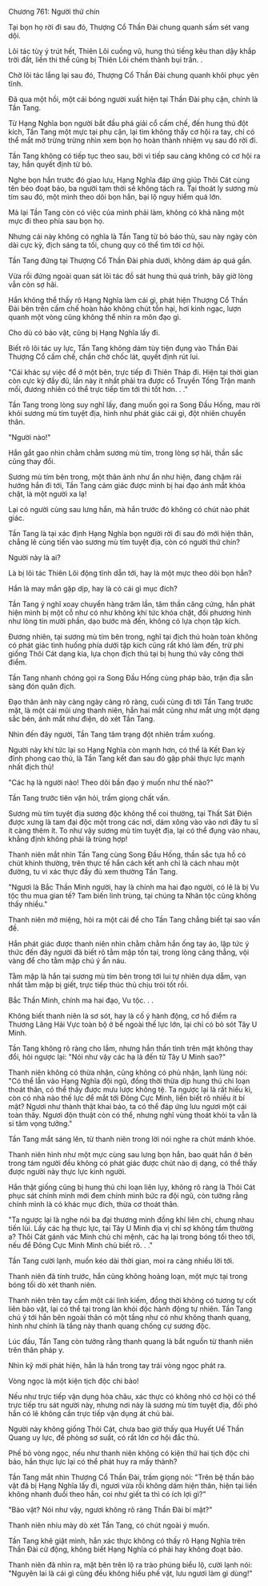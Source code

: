 




Chương 761: Người thứ chín


Tại bọn họ rời đi sau đó, Thượng Cổ Thần Đài chung quanh sấm sét vang dội.

Lôi tác tùy ý trút hết, Thiên Lôi cuồng vũ, hung thú tiếng kêu than dậy khắp trời đất, liền thi thể cũng bị Thiên Lôi chém thành bụi trần. .

Chờ lôi tác lắng lại sau đó, Thượng Cổ Thần Đài chung quanh khôi phục yên tĩnh.

Đã qua một hồi, một cái bóng người xuất hiện tại Thần Đài phụ cận, chính là Tần Tang.

Từ Hạng Nghĩa bọn người bắt đầu phá giải cổ cấm chế, đến hung thú đột kích, Tần Tang một mực tại phụ cận, lại tìm không thấy cơ hội ra tay, chỉ có thể mắt mở trừng trừng nhìn xem bọn họ hoàn thành nhiệm vụ sau đó rời đi.

Tần Tang không có tiếp tục theo sau, bởi vì tiếp sau càng không có cơ hội ra tay, hắn quyết định từ bỏ.

Nghe bọn hắn trước đó giao lưu, Hạng Nghĩa đáp ứng giúp Thôi Cát cùng tên béo đoạt bảo, ba người tạm thời sẽ không tách ra. Tại thoát ly sương mù tím sau đó, một mình theo dõi bọn hắn, bại lộ nguy hiểm quá lớn.

Mà lại Tần Tang còn có việc của mình phải làm, không có khả năng một mực đi theo phía sau bọn họ.

Nhưng cái này không có nghĩa là Tần Tang từ bỏ báo thù, sau này ngày còn dài cực kỳ, địch sáng ta tối, chung quy có thể tìm tới cơ hội.

Tần Tang đứng tại Thượng Cổ Thần Đài phía dưới, không dám áp quá gần.

Vừa rồi đứng ngoài quan sát lôi tác đồ sát hung thú quá trình, bây giờ lòng vẫn còn sợ hãi.

Hắn không thể thấy rõ Hạng Nghĩa làm cái gì, phát hiện Thượng Cổ Thần Đài bên trên cấm chế hoàn hảo không chút tổn hại, hơi kinh ngạc, lượn quanh một vòng cũng không thể nhìn ra môn đạo gì.

Cho dù có bảo vật, cũng bị Hạng Nghĩa lấy đi.

Biết rõ lôi tác uy lực, Tần Tang không dám tùy tiện đụng vào Thần Đài Thượng Cổ cấm chế, chần chờ chốc lát, quyết định rút lui.

"Cái khác sự việc để ở một bên, trực tiếp đi Thiên Tháp đi. Hiện tại thời gian còn cực kỳ đầy đủ, lần này ít nhất phải tra được cổ Truyền Tống Trận manh mối, đương nhiên có thể trực tiếp tìm tới thì tốt hơn. . ."

Tần Tang trong lòng suy nghĩ lấy, đang muốn gọi ra Song Đầu Hống, mau rời khỏi sương mù tím tuyệt địa, hình như phát giác cái gì, đột nhiên chuyển thân.

"Người nào!"

Hắn gắt gao nhìn chằm chằm sương mù tím, trong lòng sợ hãi, thần sắc cũng thay đổi.

Sương mù tím bên trong, một thân ảnh như ẩn như hiện, đang chậm rãi hướng hắn đi tới, Tần Tang cảm giác được mình bị hai đạo ánh mắt khóa chặt, là một người xa lạ!

Lại có người cùng sau lưng hắn, mà hắn trước đó không có chút nào phát giác.

Tần Tang là tại xác định Hạng Nghĩa bọn người rời đi sau đó mới hiện thân, chẳng lẽ cùng tiến vào sương mù tím tuyệt địa, còn có người thứ chín?

Người này là ai?

Là bị lôi tác Thiên Lôi động tĩnh dẫn tới, hay là một mực theo dõi bọn hắn?

Hắn là may mắn gặp dịp, hay là có cái gì mục đích?

Tần Tang ý nghĩ xoay chuyển hàng trăm lần, tâm thần căng cứng, hắn phát hiện mình bị một cỗ như có như không khí tức khóa chặt, đối phương hình như lòng tin mười phần, dạo bước mà đến, không có lựa chọn tập kích.

Đương nhiên, tại sương mù tím bên trong, nghĩ tại địch thủ hoàn toàn không có phát giác tình huống phía dưới tập kích cũng rất khó làm đến, trừ phi giống Thôi Cát dạng kia, lựa chọn địch thủ tại bị hung thú vây công thời điểm.

Tần Tang nhanh chóng gọi ra Song Đầu Hống cùng pháp bảo, trận địa sẵn sàng đón quân địch.

Đạo thân ảnh này càng ngày càng rõ ràng, cuối cùng đi tới Tần Tang trước mặt, là một cái mũi ưng thanh niên, hắn hai mắt cũng như mắt ưng một dạng sắc bén, ánh mắt như điện, dò xét Tần Tang.

Nhìn đến đây người, Tần Tang tâm trạng đột nhiên trầm xuống.

Người này khí tức lại so Hạng Nghĩa còn mạnh hơn, có thể là Kết Đan kỳ đỉnh phong cao thủ, là Tần Tang kết đan sau đó gặp phải thực lực mạnh nhất địch thủ!

"Các hạ là người nào! Theo dõi bần đạo ý muốn như thế nào?"

Tần Tang trước tiên vặn hỏi, trầm giọng chất vấn.

Sương mù tím tuyệt địa sương độc không thể coi thường, tại Thất Sát Điện được xưng là tam đại độc một trong các nơi, dám xông vào vào nơi đây tu sĩ ít càng thêm ít. To như vậy sương mù tím tuyệt địa, lại có thể đụng vào nhau, khẳng định không phải là trùng hợp!

Thanh niên mắt nhìn Tần Tang cùng Song Đầu Hống, thần sắc tựa hồ có chút khinh thường, trên thực tế hắn cách kết anh chỉ là cách nhau một đường, tu vi xác thực đầy đủ xem thường Tần Tang.

"Ngươi là Bắc Thần Minh người, hay là chính ma hai đạo người, có lẽ là bị Vu tộc thu mua gian tế? Tam biến linh trùng, tại chúng ta Nhân tộc cũng không thấy nhiều."

Thanh niên mở miệng, hỏi ra một cái để cho Tần Tang chẳng biết tại sao vấn đề.

Hắn phát giác được thanh niên nhìn chằm chằm hắn ống tay áo, lập tức ý thức đến đây người đã biết rõ tằm mập tồn tại, trong lòng căng thẳng, vội vàng để cho tằm mập chú ý ẩn náu.

Tằm mập là hắn tại sương mù tím bên trong tới lui tự nhiên dựa dẫm, vạn nhất tằm mập bị giết, trực tiếp thúc thủ chịu trói tốt rồi.

Bắc Thần Minh, chính ma hai đạo, Vu tộc. . .

Không biết thanh niên là sơ sót, hay là cố ý hành động, cơ hồ điểm ra Thương Lãng Hải Vực toàn bộ ở bề ngoài thế lực lớn, lại chỉ có bỏ sót Tây U Minh.

Tần Tang không rõ ràng cho lắm, nhưng hắn thần tình trên mặt không thay đổi, hỏi ngược lại: "Nói như vậy các hạ là đến từ Tây U Minh sao?"

Thanh niên không có thừa nhận, cũng không có phủ nhận, lạnh lùng nói: "Có thể lẫn vào Hạng Nghĩa đội ngũ, đồng thời thừa dịp hung thú chi loạn thoát thân, có thể thấy được mưu lược không tệ. Ta ngược lại là rất hiếu kì, còn có nhà nào thế lực để mắt tới Đông Cực Minh, liền biết rõ nhiều ít bí mật? Ngươi như thành thật khai báo, ta có thể đáp ứng lưu ngươi một cái toàn thây. Ngươi độn thuật còn có thể, nhưng nghĩ vùng thoát khỏi ta vẫn là si tâm vọng tưởng."

Tần Tang mắt sáng lên, từ thanh niên trong lời nói nghe ra chút mánh khóe.

Thanh niên hình như một mực cùng sau lưng bọn hắn, bao quát hắn ở bên trong tám người đều không có phát giác được chút nào dị dạng, có thể thấy được người này thực lực kinh người.

Hắn thật giống cũng bị hung thú chi loạn liên lụy, không rõ ràng là Thôi Cát phục sát chính mình mới đem chính mình bức ra đội ngũ, còn tưởng rằng chính mình là có khác mục đích, thừa cơ thoát thân.

"Ta ngược lại là nghe nói ba đại thương minh đồng khí liên chi, chung nhau tiến lùi. Lấy các hạ thực lực, tại Tây U Minh địa vị chỉ sợ không tầm thường a? Thôi Cát gánh vác Minh chủ chi mệnh, các hạ lại trong bóng tối theo tới, nếu để Đông Cực Minh Minh chủ biết rõ. . ."

Tần Tang cười lạnh, muốn kéo dài thời gian, moi ra càng nhiều lời tới.

Thanh niên đã tính trước, hắn cũng không hoảng loạn, một mực tại trong bóng tối dò xét thanh niên.

Thanh niên trên tay cầm một cái linh kiếm, đồng thời không có tương tự cốt liên bảo vật, lại có thể tại trong làn khói độc hành động tự nhiên. Tần Tang chú ý tới hắn bên ngoài thân có một tầng như có như không thanh quang, hình như chính là tầng này thanh quang chống cự sương độc.

Lúc đầu, Tần Tang còn tưởng rằng thanh quang là bắt nguồn từ thanh niên trên thân pháp y.

Nhìn kỹ mới phát hiện, hẳn là hắn trong tay trái vòng ngọc phát ra.

Vòng ngọc là một kiện tịch độc chi bảo!

Nếu như trực tiếp vận dụng hỏa châu, xác thực có không nhỏ cơ hội có thể trực tiếp tru sát người này, nhưng nơi này là sương mù tím tuyệt địa, đối phó hắn có lẽ không cần trực tiếp vận dụng át chủ bài.

Người này không giống Thôi Cát, chưa bao giờ thấy qua Huyết Uế Thần Quang uy lực, đề phòng sơ suất, có rất lớn cơ hội đắc thủ.

Phế bỏ vòng ngọc, nếu như thanh niên không có kiện thứ hai tịch độc chi bảo, hắn thực lực lại có thể phát huy ra mấy thành?

Tần Tang mắt nhìn Thượng Cổ Thần Đài, trầm giọng nói: "Trên bệ thần bảo vật đã bị Hạng Nghĩa lấy đi, ngươi vừa rồi không dám hiện thân, hiện tại liền không nhanh đuổi theo hắn, coi như giết ta thì có ích lợi gì?"

"Bảo vật? Nói như vậy, ngươi không rõ ràng Thần Đài bí mật?"

Thanh niên nhíu mày dò xét Tần Tang, có chút ngoài ý muốn.

Tần Tang khẽ giật mình, hắn xác thực không có thấy rõ Hạng Nghĩa trên Thần Đài cử động, không biết Hạng Nghĩa có phải hay không đoạt bảo.

Thanh niên đã nhìn ra, mặt bên trên lộ ra trào phúng biểu lộ, cười lạnh nói: "Nguyên lai là cái gì cũng đều không hiểu phế vật, lưu ngươi làm gì dùng!"




